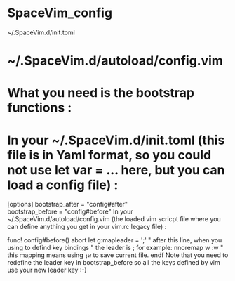 # SpaceVim_config
~/.SpaceVim.d/init.toml


# ~/.SpaceVim.d/autoload/config.vim


# What you need is the bootstrap functions :

# In your ~/.SpaceVim.d/init.toml (this file is in Yaml format, so you could not use let var = ... here, but you can load a config file) :

[options]
bootstrap_after = "config#after"                                                                                 
bootstrap_before = "config#before"
In your ~/.SpaceVim.d/autoload/config.vim (the loaded vim scricpt file where you can define anything you get in your vim.rc legacy file) :

func! config#before() abort
   let g:mapleader  = ';'
   " after this line, when you using <leader> to defind key bindings
   " the leader is ;  for example:
   nnoremap <leader>w :w<cr> " this mapping means using `;w` to save current file.
endf
Note that you need to redefine the leader key in bootstrap_before so all the keys defined by vim use your new leader key :-)
